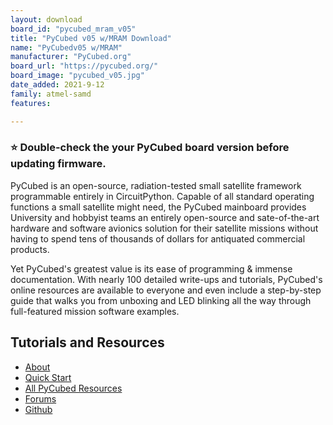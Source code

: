 ```yaml
---
layout: download
board_id: "pycubed_mram_v05"
title: "PyCubed v05 w/MRAM Download"
name: "PyCubedv05 w/MRAM"
manufacturer: "PyCubed.org"
board_url: "https://pycubed.org/"
board_image: "pycubed_v05.jpg"
date_added: 2021-9-12
family: atmel-samd
features:

---
```


### ⭐ Double-check the your PyCubed board version before updating firmware.

PyCubed is an open-source, radiation-tested small satellite framework programmable entirely in CircuitPython. Capable of all standard operating functions a small satellite might need, the PyCubed mainboard provides University and hobbyist teams an entirely open-source and sate-of-the-art hardware and software avionics solution for their satellite missions without having to spend tens of thousands of dollars for antiquated commercial products.

Yet PyCubed's greatest value is its ease of programming & immense documentation. With nearly 100 detailed write-ups and tutorials, PyCubed's online resources are available to everyone and even include a step-by-step guide that walks you from unboxing and LED blinking all the way through full-featured mission software examples.

## Tutorials and Resources
* [About](https://pycubed.org)
* [Quick Start](https://pycubed.org/quickstart)
* [All PyCubed Resources](https://pycubed.org/resources)
* [Forums](https://pycubed.org/forums)
* [Github](https://github.com/PyCubed)
